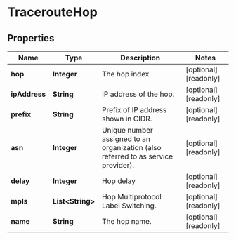 

# TracerouteHop


## Properties

| Name | Type | Description | Notes |
|------------ | ------------- | ------------- | -------------|
|**hop** | **Integer** | The hop index. |  [optional] [readonly] |
|**ipAddress** | **String** | IP address of the hop. |  [optional] [readonly] |
|**prefix** | **String** | Prefix of IP address shown in CIDR. |  [optional] [readonly] |
|**asn** | **Integer** | Unique number assigned to an organization (also referred to as service provider). |  [optional] [readonly] |
|**delay** | **Integer** | Hop delay |  [optional] [readonly] |
|**mpls** | **List&lt;String&gt;** | Hop Multiprotocol Label Switching. |  [optional] [readonly] |
|**name** | **String** | The hop name. |  [optional] [readonly] |



